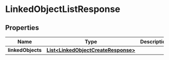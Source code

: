 

# LinkedObjectListResponse


## Properties

Name | Type | Description | Notes
------------ | ------------- | ------------- | -------------
**linkedObjects** | [**List&lt;LinkedObjectCreateResponse&gt;**](LinkedObjectCreateResponse.md) |  |  [optional]



